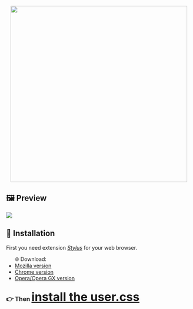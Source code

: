 <p align="center"><a href="https://userstyles.world/style/6937/github-dark-mode-expanded"><img src="https://i.imgur.com/MEqF0Zc.png" style="width: 30rem;"></img></a></p>

<div id="preview">
  <h2>🖼 Preview</h2>
    <img src="https://i.imgur.com/wOVS2t3.png"></img>
</div>

<div id="installation">
 <h2>📁 Installation</h2>
   <div class="stylus">
       <p>First you need extension <a href="https://add0n.com/stylus.html" style="font-style: italic;">Stylus</a> for your web browser.</p>
          <ul>🌐 Download:
            <li><a href="https://addons.mozilla.org/en-US/firefox/addon/styl-us/">Mozilla version</a></li>
            <li><a href="https://chrome.google.com/webstore/detail/stylus/clngdbkpkpeebahjckkjfobafhncgmne">Chrome version</a></li>
            <li><a href="https://addons.opera.com/en/extensions/details/stylus/">Opera/Opera GX version</a></li>
          </ul>
   </div>
   <div class="user.css">
     <h3>👉 Then 
        <a href="https://github.com/blyad2137/github-dark-mode-expanded/raw/main/github-dark-mode-expanded.user.css" style="font-size: 2rem;"> install the user.css</a></h3>
   </div>
</div>

